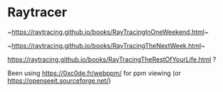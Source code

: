 # Raytracer

~https://raytracing.github.io/books/RayTracingInOneWeekend.html~

~https://raytracing.github.io/books/RayTracingTheNextWeek.html~

https://raytracing.github.io/books/RayTracingTheRestOfYourLife.html ?

Been using https://0xc0de.fr/webppm/ for ppm viewing (or https://openseeit.sourceforge.net/)
